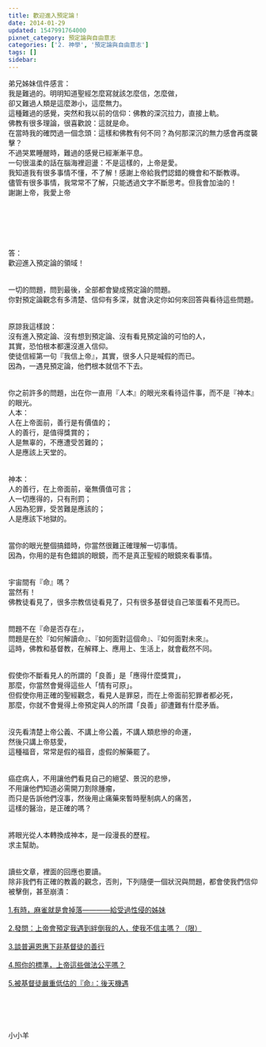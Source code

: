```yaml
---
title: 歡迎進入預定論！
date: 2014-01-29
updated: 1547991764000
pixnet_category: 預定論與自由意志
categories: ['2. 神學', '預定論與自由意志']
tags: []
sidebar: 
---
```


<p>弟兄姊妹信件感言：<br/>我是難過的。明明知道聖經怎麼寫就該怎麼信，怎麼做，<br/>卻又難過人類是這麼渺小，這麼無力。  <br/>這種難過的感覺，突然和我以前的信仰：佛教的深沉拉力，直接上軌。<br/>佛教有很多理論，很喜歡說：這就是命。  <br/>在當時我的確閃過一個念頭：這樣和佛教有何不同？為何那深沉的無力感會再度襲擊？ <br/><!--more-->不過哭累睡醒時，難過的感覺已經漸漸平息。<br/>一句很溫柔的話在腦海裡迴盪：不是這樣的，上帝是愛。  <br/>我知道我有很多事情不懂，不了解！感謝上帝給我們認錯的機會和不斷教導。 <br/>儘管有很多事情，我常常不了解，只能透過文字不斷思考。但我會加油的！ <br/>謝謝上帝，我愛上帝 <br/><br/><br/><br/><br/><br/><br/>答：<br/>歡迎進入預定論的領域！<br/> <br/><br/>一切的問題，問到最後，全部都會變成預定論的問題。<br/>你對預定論觀念有多清楚、信仰有多深，就會決定你如何來回答與看待這些問題。<br/> <br/><br/>原諒我這樣說：<br/>沒有進入預定論、沒有想到預定論、沒有看見預定論的可怕的人，<br/>其實，恐怕根本都還沒進入信仰。<br/>使徒信經第一句『我信上帝』，其實，很多人只是喊假的而已。<br/>因為，一遇見預定論，他們根本就信不下去。<br/> <br/><br/>你之前許多的問題，出在你一直用『人本』的眼光來看待這件事，而不是『神本』的眼光。<br/>人本：<br/>人在上帝面前，善行是有價值的；<br/>人的善行，是值得獎賞的；<br/>人是無辜的，不應遭受苦難的；<br/>人是應該上天堂的。<br/> <br/><br/>神本：<br/>人的善行，在上帝面前，毫無價值可言；<br/>人一切應得的，只有刑罰；<br/>人因為犯罪，受苦難是應該的；<br/>人是應該下地獄的。<br/> <br/><br/>當你的眼光整個搞錯時，你當然很難正確理解一切事情。<br/>因為，你用的是有色錯誤的眼鏡，而不是真正聖經的眼鏡來看事情。<br/> <br/><br/>宇宙間有『命』嗎？<br/>當然有！<br/>佛教徒看見了，很多宗教信徒看見了，只有很多基督徒自己笨蛋看不見而已。<br/> <br/><br/>問題不在『命是否存在』，<br/>問題是在於『如何解讀命』、『如何面對這個命』、『如何面對未來』。<br/>這時，佛教和基督教，在解釋上、應用上、生活上，就會截然不同。<br/> <br/> <br/>假使你不斷看見人的所謂的「良善」是「應得什麼獎賞」，<br/>那麼，你當然會覺得這些人「情有可原」。<br/>但假使你用正確的聖經觀念，看見人是罪惡，而在上帝面前犯罪者都必死，<br/>那麼，你就不會覺得上帝預定與人的所謂「良善」卻遭難有什麼矛盾。<br/> <br/> <br/>沒先看清楚上帝公義、不講上帝公義，不講人類悲慘的命運，<br/>然後只講上帝慈愛，<br/>這種福音，常常是假的福音，虛假的解藥罷了。<br/> <br/><br/>癌症病人，不用讓他們看見自己的絕望、景況的悲慘，<br/>不用讓他們知道必需開刀割除腫瘤，<br/>而只是告訴他們沒事，然後用止痛藥來暫時壓制病人的痛苦，<br/>這樣的醫治，是正確的嗎？<br/> <br/> <br/>將眼光從人本轉換成神本，是一段漫長的歷程。<br/>求主幫助。<br/> <br/> <br/>讀些文章，裡面的回應也要讀。<br/>除非我們有正確的教義的觀念，否則，下列隨便一個狀況與問題，都會使我們信仰被擊倒，甚至崩潰：<br/> <br/><a href="/posts/269194036">1.有時，麻雀就是會掉落————給受過性侵的姊妹</a><br/> <br/><a href="/posts/269195268">2.發問：上帝會預定我遇到絆倒我的人，使我不信主嗎？（限）</a><br/> <br/><a href="/posts/269195892">3.談普遍恩惠下非基督徒的善行</a><br/> <br/><a href="/posts/269195652">4.照你的標準，上帝這些做法公平嗎？</a><br/> <br/><a href="/posts/269195340">5.被基督徒嚴重低估的『命』：後天機遇</a><br/> <br/><br/><br/><br/><br/>小小羊<br/><br/><br/><br/><br/>
</p>